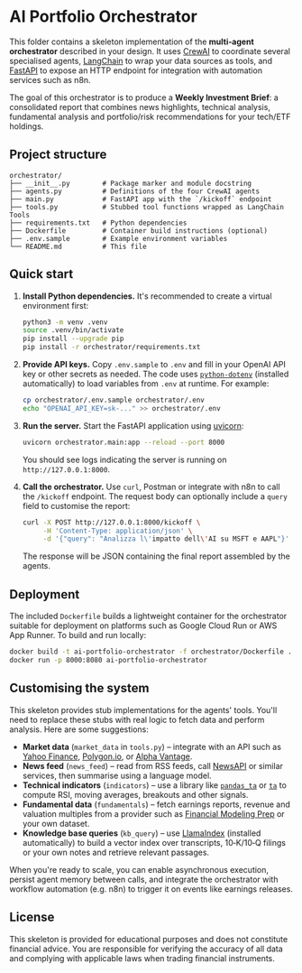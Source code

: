 # AI Portfolio Orchestrator

This folder contains a skeleton implementation of the **multi‑agent
orchestrator** described in your design.  It uses [CrewAI](https://github.com/joaomlourenco/crewai) to
coordinate several specialised agents, [LangChain](https://github.com/langchain-ai/langchain) to
wrap your data sources as tools, and [FastAPI](https://fastapi.tiangolo.com/) to
expose an HTTP endpoint for integration with automation services such
as n8n.

The goal of this orchestrator is to produce a **Weekly Investment
Brief**: a consolidated report that combines news highlights,
technical analysis, fundamental analysis and portfolio/risk
recommendations for your tech/ETF holdings.

## Project structure

```
orchestrator/
├── __init__.py        # Package marker and module docstring
├── agents.py          # Definitions of the four CrewAI agents
├── main.py            # FastAPI app with the `/kickoff` endpoint
├── tools.py           # Stubbed tool functions wrapped as LangChain Tools
├── requirements.txt   # Python dependencies
├── Dockerfile         # Container build instructions (optional)
├── .env.sample        # Example environment variables
└── README.md          # This file
```

## Quick start

1. **Install Python dependencies.**  It's recommended to create a
   virtual environment first:

   ```bash
   python3 -m venv .venv
   source .venv/bin/activate
   pip install --upgrade pip
   pip install -r orchestrator/requirements.txt
   ```

2. **Provide API keys.**  Copy `.env.sample` to `.env` and fill in
   your OpenAI API key or other secrets as needed.  The code uses
   [`python-dotenv`](https://github.com/theskumar/python-dotenv) (installed
   automatically) to load variables from `.env` at runtime.  For
   example:

   ```bash
   cp orchestrator/.env.sample orchestrator/.env
   echo "OPENAI_API_KEY=sk-..." >> orchestrator/.env
   ```

3. **Run the server.**  Start the FastAPI application using
   [uvicorn](https://www.uvicorn.org/):

   ```bash
   uvicorn orchestrator.main:app --reload --port 8000
   ```

   You should see logs indicating the server is running on
   `http://127.0.0.1:8000`.

4. **Call the orchestrator.**  Use `curl`, Postman or integrate with
   n8n to call the `/kickoff` endpoint.  The request body can
   optionally include a `query` field to customise the report:

   ```bash
   curl -X POST http://127.0.0.1:8000/kickoff \
        -H 'Content-Type: application/json' \
        -d '{"query": "Analizza l\'impatto dell\'AI su MSFT e AAPL"}'
   ```

   The response will be JSON containing the final report assembled by
   the agents.

## Deployment

The included `Dockerfile` builds a lightweight container for the
orchestrator suitable for deployment on platforms such as Google Cloud
Run or AWS App Runner.  To build and run locally:

```bash
docker build -t ai-portfolio-orchestrator -f orchestrator/Dockerfile .
docker run -p 8000:8080 ai-portfolio-orchestrator
```

## Customising the system

This skeleton provides stub implementations for the agents' tools.
You'll need to replace these stubs with real logic to fetch data and
perform analysis.  Here are some suggestions:

* **Market data** (`market_data` in `tools.py`) – integrate with an
  API such as [Yahoo Finance](https://pypi.org/project/yfinance/),
  [Polygon.io](https://polygon.io/), or [Alpha Vantage](https://www.alphavantage.co/).
* **News feed** (`news_feed`) – read from RSS feeds, call
  [NewsAPI](https://newsapi.org/) or similar services, then summarise
  using a language model.
* **Technical indicators** (`indicators`) – use a library like
  [`pandas_ta`](https://github.com/twopirllc/pandas-ta) or
  [`ta`](https://github.com/bukosabino/ta) to compute RSI, moving
  averages, breakouts and other signals.
* **Fundamental data** (`fundamentals`) – fetch earnings reports,
  revenue and valuation multiples from a provider such as
  [Financial Modeling Prep](https://site.financialmodelingprep.com/)
  or your own dataset.
* **Knowledge base queries** (`kb_query`) – use
  [LlamaIndex](https://github.com/run-llama/llama_index) (installed
  automatically) to build a vector index over transcripts, 10‑K/10‑Q
  filings or your own notes and retrieve relevant passages.

When you're ready to scale, you can enable asynchronous execution,
persist agent memory between calls, and integrate the orchestrator
with workflow automation (e.g. n8n) to trigger it on events like
earnings releases.

## License

This skeleton is provided for educational purposes and does not
constitute financial advice.  You are responsible for verifying the
accuracy of all data and complying with applicable laws when trading
financial instruments.